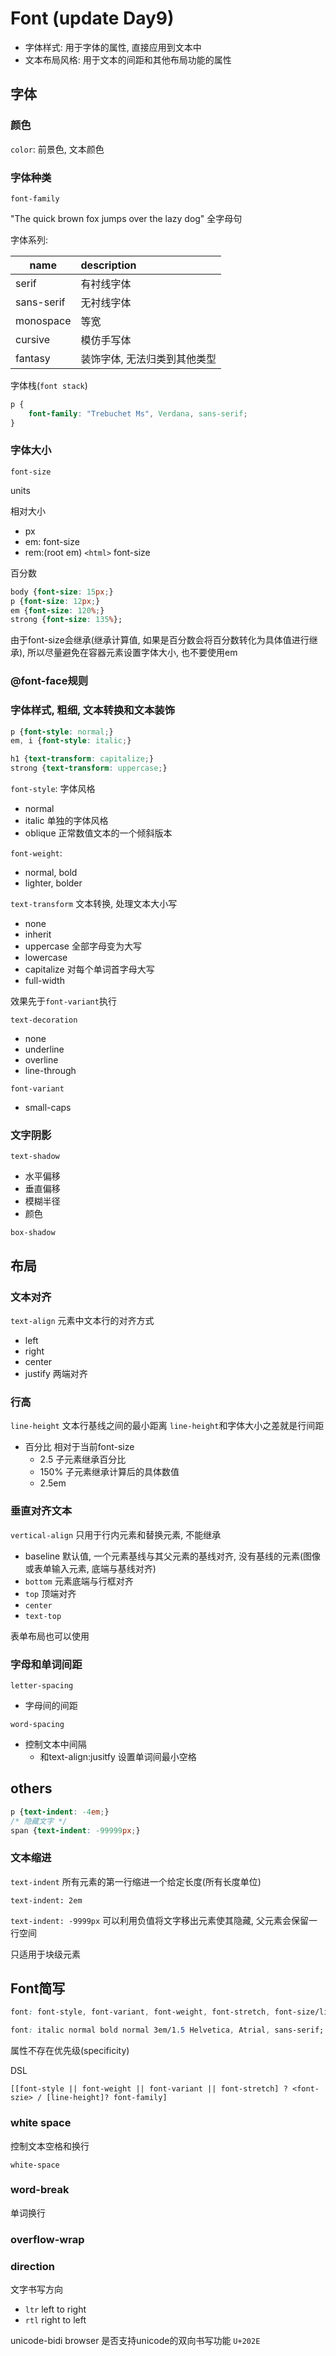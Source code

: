 # Font (update Day9)

* 字体样式: 用于字体的属性, 直接应用到文本中
* 文本布局风格: 用于文本的间距和其他布局功能的属性

## 字体

### 颜色

`color`: 前景色, 文本颜色

### 字体种类

<!-- REVIEW  -->
`font-family`

"The quick brown fox jumps over the lazy dog" 全字母句

字体系列:

| name       | description                  |
| ---------- | :--------------------------- |
| serif      | 有衬线字体                   |
| sans-serif | 无衬线字体                   |
| monospace  | 等宽                         |
| cursive    | 模仿手写体                   |
| fantasy    | 装饰字体, 无法归类到其他类型 |

字体栈(`font stack`)

```CSS
p {
    font-family: "Trebuchet Ms", Verdana, sans-serif;
}
```

### 字体大小

`font-size`

units

相对大小

* px
* em: font-size
* rem:(root em) `<html>` font-size

百分数

```css
body {font-size: 15px;}
p {font-size: 12px;}
em {font-size: 120%;}
strong {font-size: 135%};
```

由于font-size会继承(继承计算值, 如果是百分数会将百分数转化为具体值进行继承), 所以尽量避免在容器元素设置字体大小, 也不要使用em

### @font-face规则

### 字体样式, 粗细, 文本转换和文本装饰

```css
p {font-style: normal;}
em, i {font-style: italic;}

h1 {text-transform: capitalize;}
strong {text-transform: uppercase;}
```

`font-style`: 字体风格

* normal
* italic 单独的字体风格
* oblique 正常数值文本的一个倾斜版本

`font-weight`:

* normal, bold
* lighter, bolder

`text-transform` 文本转换, 处理文本大小写

* none
* inherit
* uppercase 全部字母变为大写
* lowercase
* capitalize 对每个单词首字母大写
* full-width

效果先于`font-variant`执行

`text-decoration`

* none
* underline
* overline
* line-through

`font-variant`

<!-- NOTE  -->
* small-caps

### 文字阴影

`text-shadow`

* 水平偏移
* 垂直偏移
* 模糊半径
* 颜色

`box-shadow`

## 布局

### 文本对齐

`text-align` 元素中文本行的对齐方式

* left
* right
* center
* justify 两端对齐

### 行高

`line-height` 文本行基线之间的最小距离 `line-height`和字体大小之差就是行间距

* 百分比 相对于当前font-size
  * 2.5 子元素继承百分比
  * 150% 子元素继承计算后的具体数值
  * 2.5em

### 垂直对齐文本

`vertical-align` 只用于行内元素和替换元素, 不能继承

* baseline 默认值, 一个元素基线与其父元素的基线对齐, 没有基线的元素(图像或表单输入元素, 底端与基线对齐)
* `bottom` 元素底端与行框对齐
* `top` 顶端对齐
* `center` <!-- REVIEW  -->
* `text-top`

表单布局也可以使用

### 字母和单词间距

`letter-spacing`

* 字母间的间距

`word-spacing`

* 控制文本中间隔
  * 和text-align:jusitfy 设置单词间最小空格

## others

```css
p {text-indent: -4em;}
/* 隐藏文字 */
span {text-indent: -99999px;}
```

### 文本缩进

`text-indent` 所有元素的第一行缩进一个给定长度(所有长度单位)

`text-indent: 2em`

`text-indent: -9999px` 可以利用负值将文字移出元素使其隐藏, 父元素会保留一行空间

只适用于块级元素

<!-- REVIEW  -->
## Font简写

```css
font: font-style, font-variant, font-weight, font-stretch, font-size/line-height, font-family;

font: italic normal bold normal 3em/1.5 Helvetica, Atrial, sans-serif;
```

<!-- NOTE  -->
属性不存在优先级(specificity)

DSL

```DSL
[[font-style || font-weight || font-variant || font-stretch] ? <font-szie> / [line-height]? font-family]
```

### white space

控制文本空格和换行

`white-space`

### word-break

单词换行

### overflow-wrap

### direction

文字书写方向

* `ltr` left to right
* `rtl` right to left

unicode-bidi browser 是否支持unicode的双向书写功能
`U+202E`